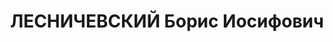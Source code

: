 ---
title: ЛЕСНИЧЕВСКИЙ Борис Иосифович
description: "1903 р. н., м. Одеса, прож. м. Вінниця, єврей, із робітників, освіта\
  \ початкова, директор обласного будівельного тресту, одруж., 1 дитина. \n  Арешт.\
  \ 18.09.1937 р. Звинувач. за ст. 54-7, 8, 11 КК УРСР. За вироком Верховного суду\
  \ СРСР від 23.11.1937 р. розстріляний 24.11.1937 р. \n  Реабіл. 10.06.1958 р."
---